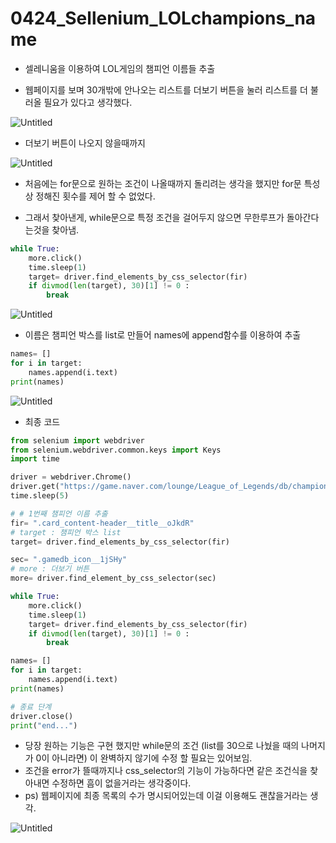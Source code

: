# 0424_Sellenium_LOLchampions_name

- 셀레니움을 이용하여 LOL게임의 챔피언 이름들 추출

- 웹페이지를 보며 30개밖에 안나오는 리스트를 더보기 버튼을 눌러 리스트를 더 불러올 필요가 있다고 생각했다.

![Untitled](/Images/0424_Sellenium_LOLchampions_name/Untitled.png)

- 더보기 버튼이 나오지 않을때까지

![Untitled](/Images/0424_Sellenium_LOLchampions_name/Untitled%201.png)

- 처음에는 for문으로 원하는 조건이 나올때까지 돌리려는 생각을 했지만 for문 특성상 정해진 횟수를 제어 할 수 없었다.

- 그래서 찾아낸게, while문으로 특정 조건을 걸어두지 않으면 무한루프가 돌아간다는것을 찾아냄.

```python
while True:
    more.click()
    time.sleep(1)
    target= driver.find_elements_by_css_selector(fir)
    if divmod(len(target), 30)[1] != 0 :
        break
```

![Untitled](/Images/0424_Sellenium_LOLchampions_name/Untitled%202.png)

- 이름은 챔피언 박스를 list로 만들어 names에 append함수를 이용하여 추출

```python
names= []
for i in target:
    names.append(i.text)
print(names)
```

![Untitled](/Images/0424_Sellenium_LOLchampions_name/Untitled%203.png)

- 최종 코드

```python
from selenium import webdriver
from selenium.webdriver.common.keys import Keys
import time

driver = webdriver.Chrome()
driver.get("https://game.naver.com/lounge/League_of_Legends/db/champion")
time.sleep(5)

# # 1번째 챔피언 이름 추출
fir= ".card_content-header__title__oJkdR"
# target : 챔피언 박스 list
target= driver.find_elements_by_css_selector(fir)

sec= ".gamedb_icon__1jSHy"
# more : 더보기 버튼
more= driver.find_element_by_css_selector(sec)

while True:
    more.click()
    time.sleep(1)
    target= driver.find_elements_by_css_selector(fir)
    if divmod(len(target), 30)[1] != 0 :
        break

names= []
for i in target:
    names.append(i.text)
print(names)

# 종료 단계
driver.close()
print("end...")
```

- 당장 원하는 기능은 구현 했지만 while문의 조건 (list를 30으로 나눴을 때의 나머지가 0이 아니라면) 이 완벽하지 않기에 수정 할 필요는 있어보임.
- 조건을 error가 뜰때까지나 css_selector의 기능이 가능하다면 같은 조건식을 찾아내면 수정하면 흠이 없을거라는 생각중이다.
- ps) 웹페이지에 최종 목록의 수가 명시되어있는데 이걸 이용해도 괜찮을거라는 생각.

![Untitled](/Images/0424_Sellenium_LOLchampions_name/Untitled%204.png)